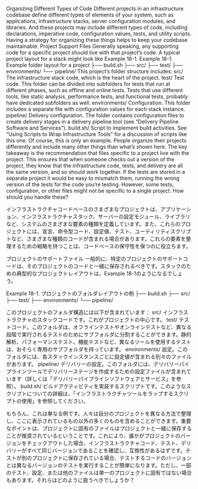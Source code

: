 Organizing Different Types of Code Different projects in an infrastructure codebase define different types of elements of your system, such as applications, infrastructure stacks, server configuration modules, and libraries. And these projects may include different types of code, including declarations, imperative code, configuration values, tests, and utility scripts. Having a strategy for organizing these things helps to keep your codebase maintainable. Project Support Files Generally speaking, any supporting code for a specific project should live with that project’s code. A typical project layout for a stack might look like Example 18-1. Example 18-1. Example folder layout for a project
├── build.sh
   ├── src/
   ├── test/
   ├── environments/
   └── pipeline/ This project’s folder structure includes: src/ The infrastructure stack code, which is the heart of the project. test/ Test code. This folder can be divided into subfolders for tests that run at different phases, such as offline and online tests. Tests that use different tools, like static analysis, performance tests, and functional tests, probably have dedicated subfolders as well. environments/ Configuration. This folder includes a separate file with configuration values for each stack instance. pipeline/ Delivery configuration. The folder contains configuration files to create delivery stages in a delivery pipeline tool (see “Delivery Pipeline Software and Services”). build.sh/ Script to implement build activities. See “Using Scripts to Wrap Infrastructure Tools” for a discussion of scripts like this one. Of course, this is only an example. People organize their projects differently and include many other things than what’s shown here. The key takeaway is the recommendation that files specific to a project live with the project. This ensures that when someone checks out a version of the project, they know that the infrastructure code, tests, and delivery are all the same version, and so should work together. If the tests are stored in a separate
project it would be easy to mismatch them, running the wrong version of the tests for the code you’re testing. However, some tests, configuration, or other files might not be specific to a single project. How should you handle these?

インフラストラクチャコードベースのさまざまなプロジェクトは、アプリケーション、インフラストラクチャスタック、サーバーの設定モジュール、ライブラリなど、システムのさまざまな要素の種類を定義しています。また、これらのプロジェクトには、宣言、命令型コード、設定値、テスト、ユーティリティスクリプトなど、さまざまな種類のコードが含まれる場合があります。これらの要素を整理するための戦略を持つことは、コードベースの保守性を保つのに役立ちます。

プロジェクトのサポートファイル
一般的に、特定のプロジェクトのサポートコードは、そのプロジェクトのコードと一緒に保存されるべきです。スタックのための典型的なプロジェクトレイアウトは、Example 18-1のようになるでしょう。

Example 18-1. プロジェクトのフォルダレイアウトの例
├── build.sh
   ├── src/
   ├── test/
   ├── environments/
   └── pipeline/
   
このプロジェクトのフォルダ構造には以下が含まれています：
src/ インフラストラクチャのスタックコードです。これがプロジェクトの中心です。
test/ テストコード。このフォルダは、オフラインテストやオンラインテストなど、異なる段階で実行されるテストのためにサブフォルダに分割することができます。静的解析、パフォーマンステスト、機能テストなど、異なるツールを使用するテストは、おそらく専用のサブフォルダを持っています。
environments/ 設定。このフォルダには、各スタックインスタンスごとに設定値が含まれる別々のファイルがあります。
pipeline/ デリバリーの設定。このフォルダには、デリバリーパイプラインツールでデリバリーステージを作成するための設定ファイルが含まれています（詳しくは「デリバリーパイプラインソフトウェアとサービス」を参照）。
build.sh/ ビルドアクティビティを実装するスクリプトです。このようなスクリプトについての詳細は、「インフラストラクチャツールをラップするスクリプトの使用」を参照してください。

もちろん、これは単なる例です。人々は自分のプロジェクトを異なる方法で整理し、ここに表示されているもの以外の多くのものを含めることができます。重要なポイントは、プロジェクトに固有のファイルはプロジェクトと一緒に保存することが推奨されているということです。これにより、誰かがプロジェクトのバージョンをチェックアウトした場合、インフラストラクチャコード、テスト、デリバリーがすべて同じバージョンであることを確認し、互換性があるはずです。テストが別のプロジェクトに保存されている場合、テストするコードのバージョンとは異なるバージョンのテストを実行することが簡単になります。ただし、一部のテスト、設定、または他のファイルは単一のプロジェクトに固有ではない場合もあります。それらはどのように扱うべきでしょうか？